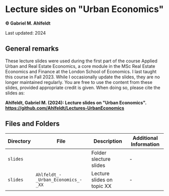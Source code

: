# Lecture sides on "Urban Economics"

**© Gabriel M. Ahlfeldt**

Last updated: 2024

## General remarks

These lecture slides were used during the first part of the course Applied Urban and Real Estate Economics, a core module in the MSc Real Estate Economics and Finance at the London School of Economics. I last taught this course in Fall 2023. While I occasionally update the slides, they are no longer maintained regularly. You are free to use the content from these slides, provided appropriate credit is given. When doing so, please cite the slides as:

**Ahlfeldt, Gabriel M. (2024): Lecture slides on "Urban Economics". https://github.com/Ahlfeldt/Lectures-UrbanEconomics** 

## Files and Folders

| Directory | File | Description  | Additional Information |
| --- | --- | --- | --- |
| `slides` | | Folder slecture slides | -|
| `slides` | `Ahlfeldt_-_Urban_Economics_-_XX` | Lecture slides on topic XX  | - |
